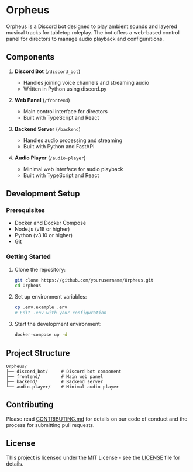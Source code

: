 # Orpheus

Orpheus is a Discord bot designed to play ambient sounds and layered musical tracks for tabletop roleplay. The bot offers a web-based control panel for directors to manage audio playback and configurations.

## Components

1. **Discord Bot** (`/discord_bot`)
   - Handles joining voice channels and streaming audio
   - Written in Python using discord.py

2. **Web Panel** (`/frontend`)
   - Main control interface for directors
   - Built with TypeScript and React

3. **Backend Server** (`/backend`)
   - Handles audio processing and streaming
   - Built with Python and FastAPI

4. **Audio Player** (`/audio-player`)
   - Minimal web interface for audio playback
   - Built with TypeScript and React

## Development Setup

### Prerequisites

- Docker and Docker Compose
- Node.js (v18 or higher)
- Python (v3.10 or higher)
- Git

### Getting Started

1. Clone the repository:
   ```bash
   git clone https://github.com/yourusername/Orpheus.git
   cd Orpheus
   ```

2. Set up environment variables:
   ```bash
   cp .env.example .env
   # Edit .env with your configuration
   ```

3. Start the development environment:
   ```bash
   docker-compose up -d
   ```

## Project Structure

```
Orpheus/
├── discord_bot/     # Discord bot component
├── frontend/        # Main web panel
├── backend/         # Backend server
└── audio-player/    # Minimal audio player
```

## Contributing

Please read [CONTRIBUTING.md](CONTRIBUTING.md) for details on our code of conduct and the process for submitting pull requests.

## License

This project is licensed under the MIT License - see the [LICENSE](LICENSE) file for details. 